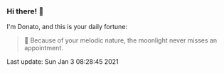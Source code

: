 ### Hi there! 👋 

I'm Donato, and this is your daily fortune:

> 🥠 Because of your melodic nature, the moonlight never misses an appointment.

Last update: Sun Jan  3 08:28:45 2021